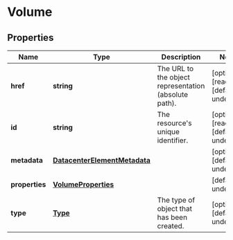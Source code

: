 # Volume

## Properties
| Name | Type | Description | Notes |
| ------------ | ------------- | ------------- | ------------- |
| **href** | **string** | The URL to the object representation (absolute path). | [optional] [readonly] [default to undefined] |
| **id** | **string** | The resource\'s unique identifier. | [optional] [readonly] [default to undefined] |
| **metadata** | [**DatacenterElementMetadata**](DatacenterElementMetadata.md) |  | [optional] [default to undefined] |
| **properties** | [**VolumeProperties**](VolumeProperties.md) |  | [default to undefined] |
| **type** | [**Type**](Type.md) | The type of object that has been created. | [optional] [default to undefined] |


